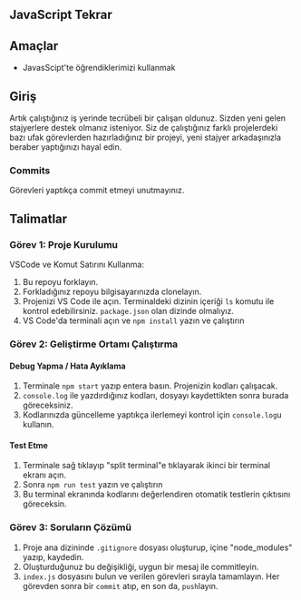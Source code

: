 ## JavaScript Tekrar

## Amaçlar

- JavasScipt'te öğrendiklerimizi kullanmak

## Giriş

Artık çalıştığınız iş yerinde tecrübeli bir çalışan oldunuz. Sizden yeni gelen stajyerlere destek olmanız isteniyor.
Siz de çalıştığınız farklı projelerdeki bazı ufak görevlerden hazırladığınız bir projeyi, yeni stajyer arkadaşınızla beraber yaptığınızı hayal edin.

### Commits

Görevleri yaptıkça commit etmeyi unutmayınız.

## Talimatlar

### Görev 1: Proje Kurulumu

VSCode ve Komut Satırını Kullanma:

1. Bu repoyu forklayın.
2. Forkladığınız repoyu bilgisayarınızda clonelayın.
4. Projenizi VS Code ile açın. Terminaldeki dizinin içeriği `ls` komutu ile kontrol edebilirsiniz. `package.json` olan dizinde olmalıyız.
5. VS Code'da terminali açın ve `npm install` yazın ve çalıştırın

### Görev 2: Geliştirme Ortamı Çalıştırma

#### Debug Yapma / Hata Ayıklama

1. Terminale `npm start` yazıp entera basın. Projenizin kodları çalışacak.
2. `console.log` ile yazdırdığınız kodları, dosyayı kaydettikten sonra burada göreceksiniz.
3. Kodlarınızda güncelleme yaptıkça ilerlemeyi kontrol için `console.log`u kullanın.

#### Test Etme

1. Terminale sağ tıklayıp "split terminal"e tıklayarak ikinci bir terminal ekranı açın.
2. Sonra `npm run test` yazın ve çalıştırın
3. Bu terminal ekranında kodlarını değerlendiren otomatik testlerin çıktısını göreceksin.

### Görev 3: Soruların Çözümü

1. Proje ana dizininde `.gitignore` dosyası oluşturup, içine "node_modules" yazıp, kaydedin.
2. Oluşturduğunuz bu değişikliği, uygun bir mesaj ile commitleyin.
3. `index.js` dosyasını bulun ve verilen görevleri sırayla tamamlayın. Her görevden sonra bir `commit` atıp, en son da, `push`layın.
